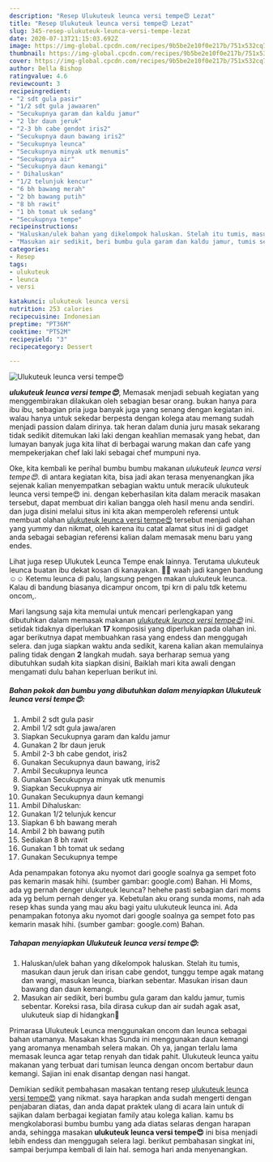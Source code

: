 ```yaml
---
description: "Resep Ulukuteuk leunca versi tempe😍 Lezat"
title: "Resep Ulukuteuk leunca versi tempe😍 Lezat"
slug: 345-resep-ulukuteuk-leunca-versi-tempe-lezat
date: 2020-07-13T21:15:03.692Z
image: https://img-global.cpcdn.com/recipes/9b5be2e10f0e217b/751x532cq70/ulukuteuk-leunca-versi-tempe😍-foto-resep-utama.jpg
thumbnail: https://img-global.cpcdn.com/recipes/9b5be2e10f0e217b/751x532cq70/ulukuteuk-leunca-versi-tempe😍-foto-resep-utama.jpg
cover: https://img-global.cpcdn.com/recipes/9b5be2e10f0e217b/751x532cq70/ulukuteuk-leunca-versi-tempe😍-foto-resep-utama.jpg
author: Della Bishop
ratingvalue: 4.6
reviewcount: 3
recipeingredient:
- "2 sdt gula pasir"
- "1/2 sdt gula jawaaren"
- "Secukupnya garam dan kaldu jamur"
- "2 lbr daun jeruk"
- "2-3 bh cabe gendot iris2"
- "Secukupnya daun bawang iris2"
- "Secukupnya leunca"
- "Secukupnya minyak utk menumis"
- "Secukupnya air"
- "Secukupnya daun kemangi"
- " Dihaluskan"
- "1/2 telunjuk kencur"
- "6 bh bawang merah"
- "2 bh bawang putih"
- "8 bh rawit"
- "1 bh tomat uk sedang"
- "Secukupnya tempe"
recipeinstructions:
- "Haluskan/ulek bahan yang dikelompok haluskan. Stelah itu tumis, masukan daun jeruk dan irisan cabe gendot, tunggu tempe agak matang dan wangi, masukan leunca, biarkan sebentar. Masukan irisan daun bawang dan daun kemangi."
- "Masukan air sedikit, beri bumbu gula garam dan kaldu jamur, tumis sebentar. Koreksi rasa, bila dirasa cukup dan air sudah agak asat, ulukuteuk siap di hidangkan🍲"
categories:
- Resep
tags:
- ulukuteuk
- leunca
- versi

katakunci: ulukuteuk leunca versi 
nutrition: 253 calories
recipecuisine: Indonesian
preptime: "PT36M"
cooktime: "PT52M"
recipeyield: "3"
recipecategory: Dessert

---
```



![Ulukuteuk leunca versi tempe😍](https://img-global.cpcdn.com/recipes/9b5be2e10f0e217b/751x532cq70/ulukuteuk-leunca-versi-tempe😍-foto-resep-utama.jpg)

<b><i>ulukuteuk leunca versi tempe😍</i></b>, Memasak menjadi sebuah kegiatan yang menggembirakan dilakukan oleh sebagian besar orang. bukan hanya para ibu ibu, sebagian pria juga banyak juga yang senang dengan kegiatan ini. walau hanya untuk sekedar berpesta dengan kolega atau memang sudah menjadi passion dalam dirinya. tak heran dalam dunia juru masak sekarang tidak sedikit ditemukan laki laki dengan keahlian memasak yang hebat, dan lumayan banyak juga kita lihat di berbagai warung makan dan cafe yang mempekerjakan chef laki laki sebagai chef mumpuni nya.

Oke, kita kembali ke perihal bumbu bumbu makanan <i>ulukuteuk leunca versi tempe😍</i>. di antara kegiatan kita, bisa jadi akan terasa menyenangkan jika sejenak kalian menyempatkan sebagian waktu untuk meracik ulukuteuk leunca versi tempe😍 ini. dengan keberhasilan kita dalam meracik masakan tersebut, dapat membuat diri kalian bangga oleh hasil menu anda sendiri. dan juga disini melalui situs ini kita akan memperoleh referensi untuk membuat olahan <u>ulukuteuk leunca versi tempe😍</u> tersebut menjadi olahan yang yummy dan nikmat, oleh karena itu catat alamat situs ini di gadget anda sebagai sebagian referensi kalian dalam memasak menu baru yang endes.

Lihat juga resep Ulukutek Leunca Tempe enak lainnya. Terutama ulukuteuk leunca buatan ibu dekat kosan di kanayakan. 🤤🤤 waah jadi kangen bandung ☺☺ Ketemu leunca di palu, langsung pengen makan ulukuteuk leunca. Kalau di bandung biasanya dicampur oncom, tpi krn di palu tdk ketemu oncom,.


Mari langsung saja kita memulai untuk mencari perlengkapan yang dibutuhkan dalam memasak makanan <u><i>ulukuteuk leunca versi tempe😍</i></u> ini. setidak tidaknya diperlukan <b>17</b> komposisi yang diperlukan pada olahan ini. agar berikutnya dapat membuahkan rasa yang endess dan menggugah selera. dan juga siapkan waktu anda sedikit, karena kalian akan memulainya paling tidak dengan <b>2</b> langkah mudah. saya berharap semua yang dibutuhkan sudah kita siapkan disini, Baiklah mari kita awali dengan mengamati dulu bahan keperluan berikut ini.

<!--inarticleads1-->

##### Bahan pokok dan bumbu yang dibutuhkan dalam menyiapkan Ulukuteuk leunca versi tempe😍:

1. Ambil 2 sdt gula pasir
1. Ambil 1/2 sdt gula jawa/aren
1. Siapkan Secukupnya garam dan kaldu jamur
1. Gunakan 2 lbr daun jeruk
1. Ambil 2-3 bh cabe gendot, iris2
1. Gunakan Secukupnya daun bawang, iris2
1. Ambil Secukupnya leunca
1. Gunakan Secukupnya minyak utk menumis
1. Siapkan Secukupnya air
1. Gunakan Secukupnya daun kemangi
1. Ambil  Dihaluskan:
1. Gunakan 1/2 telunjuk kencur
1. Siapkan 6 bh bawang merah
1. Ambil 2 bh bawang putih
1. Sediakan 8 bh rawit
1. Gunakan 1 bh tomat uk sedang
1. Gunakan Secukupnya tempe


Ada penampakan fotonya aku nyomot dari google soalnya ga sempet foto pas kemarin masak hihi. (sumber gambar: google.com) Bahan. Hi Moms, ada yg pernah denger ulukuteuk leunca? hehehe pasti sebagian dari moms ada yg belum pernah denger ya. Kebetulan aku orang sunda moms, nah ada resep khas sunda yang mau aku bagi yaitu ulukuteuk leunca ini. Ada penampakan fotonya aku nyomot dari google soalnya ga sempet foto pas kemarin masak hihi. (sumber gambar: google.com) Bahan. 

<!--inarticleads2-->

##### Tahapan menyiapkan Ulukuteuk leunca versi tempe😍:

1. Haluskan/ulek bahan yang dikelompok haluskan. Stelah itu tumis, masukan daun jeruk dan irisan cabe gendot, tunggu tempe agak matang dan wangi, masukan leunca, biarkan sebentar. Masukan irisan daun bawang dan daun kemangi.
1. Masukan air sedikit, beri bumbu gula garam dan kaldu jamur, tumis sebentar. Koreksi rasa, bila dirasa cukup dan air sudah agak asat, ulukuteuk siap di hidangkan🍲


Primarasa Ulukuteuk Leunca menggunakan oncom dan leunca sebagai bahan utamanya. Masakan khas Sunda ini menggunakan daun kemangi yang aromanya menambah selera makan. Oh ya, jangan terlalu lama memasak leunca agar tetap renyah dan tidak pahit. Ulukuteuk leunca yaitu makanan yang terbuat dari tumisan leunca dengan oncom bertabur daun kemangi. Sajian ini enak disantap dengan nasi hangat. 

Demikian sedikit pembahasan masakan tentang resep <u>ulukuteuk leunca versi tempe😍</u> yang nikmat. saya harapkan anda sudah mengerti dengan penjabaran diatas, dan anda dapat praktek ulang di acara lain untuk di sajikan dalam berbagai kegiatan family atau kolega kalian. kamu bs mengkolaborasi bumbu bumbu yang ada diatas selaras dengan harapan anda, sehingga masakan <b>ulukuteuk leunca versi tempe😍</b> ini bisa menjadi lebih endess dan menggugah selera lagi. berikut pembahasan singkat ini, sampai berjumpa kembali di lain hal. semoga hari anda menyenangkan.
